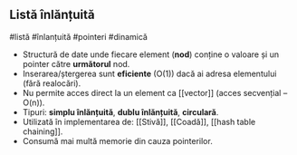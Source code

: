 ## Listă înlănțuită  
#listă #înlanțuită #pointeri #dinamică

- Structură de date unde fiecare element (**nod**) conține o valoare și un pointer către **următorul** nod.
- Inserarea/ștergerea sunt **eficiente** (O(1)) dacă ai adresa elementului (fără realocări).
- Nu permite acces direct la un element ca [[vector]] (acces secvențial – O(n)).
- Tipuri: **simplu înlănțuită**, **dublu înlănțuită**, **circulară**.
- Utilizată în implementarea de: [[Stivă]], [[Coadă\]], [[hash table chaining]].
- Consumă mai multă memorie din cauza pointerilor.

